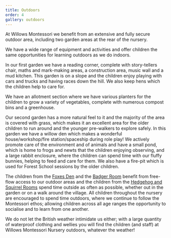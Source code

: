 ```yaml
---
title: Outdoors
order: 4
gallery: outdoors
---
```


At Willows Montessori we benefit from an extensive and fully secure outdoor area, including two garden areas at the rear of the nursery.

We have a wide range of equipment and activities and offer children the same opportunities for learning outdoors as we do indoors.

In our first garden we have a reading corner, complete with story-tellers chair, maths and mark-making areas, a construction area, music wall and a mud kitchen. This garden is on a slope and the children enjoy playing with cars and trucks and having races down the hill. We also keep hens which the children help to care for.

We have an allotment section where we have various planters for the children to grow a variety of vegetables, complete with numerous compost bins and a greenhouse.

Our second garden has a more natural feel to it and the majority of the area is covered with grass, which makes it an excellent area for the older children to run around and the younger pre-walkers to explore safely. In this garden we have a willow den which makes a wonderful house/workshop/fire station/spaceship during role play! We actively promote care of the environment and of animals and have a small pond, which is home to frogs and newts that the children enjoying observing, and a large rabbit enclosure, where the children can spend time with our fluffy bunnies, helping to feed and care for them. We also have a fire-pit which is used for Forest School sessions by the older children.

The children from the [Foxes Den](/about-us/foxes-den/) and the [Badger Room](/about-us/badger-room/) benefit from free-flow access to our outdoor areas and the children from the [Hedgehog and Squirrel Rooms](/about-us/hedgehog-squirrel/) spend time outside as often as possible, whether out in the garden or on a walk around the village. All children throughout the nursery are encouraged to spend time outdoors, where we continue to follow the Montessori ethos; allowing children across all age ranges the opportunity to socialise and to learn from one another.

We do not let the British weather intimidate us either; with a large quantity of waterproof clothing and wellies you will find the children (and staff) at Willows Montessori Nursery outdoors, whatever the weather!